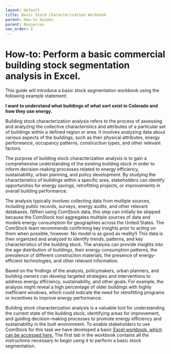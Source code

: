 ```yaml
---
layout: default
title: Basic Stock Characterization Workbook
parent: How-to Guides
parent: Resources
nav_order: 2
---
```


# How-to: Perform a basic commercial building stock segmentation analysis in Excel.

This guide will introduce a basic stock segmentation workbook using the following example statement:

**I want to understand what buildings of what sort exist in Colorado and how they use energy.**

Building stock characterization analysis refers to the process of assessing and analyzing the collective characteristics and attributes of a particular set of buildings within a defined region or area. It involves analyzing data about various aspects of the buildings, such as their physical attributes, energy performance, occupancy patterns, construction types, and other relevant factors. 

The purpose of building stock characterization analysis is to gain a comprehensive understanding of the existing building stock in order to inform decision-making processes related to energy efficiency, sustainability, urban planning, and policy development. By studying the characteristics of buildings within a specific area, stakeholders can identify opportunities for energy savings, retrofitting projects, or improvements in overall building performance. 

The analysis typically involves collecting data from multiple sources, including public records, surveys, energy audits, and other relevant databases. (When using ComStock data, this step can initially be skipped because the ComStock tool aggregates multiple sources of data and models energy consumption for geographies across the United States. The ComStock team recommends confirming key insights prior to acting on them when possible, however. No model is as good as reality!) This data is then organized and analyzed to identify trends, patterns, and key characteristics of the building stock. The analysis can provide insights into the age distribution of buildings, their energy consumption patterns, the prevalence of different construction materials, the presence of energy-efficient technologies, and other relevant information. 

Based on the findings of the analysis, policymakers, urban planners, and building owners can develop targeted strategies and interventions to address energy efficiency, sustainability, and other goals. For example, the analysis might reveal a high percentage of older buildings with highly inefficient windows, which could indicate the need for retrofitting programs or incentives to improve energy performance. 

Building stock characterization analysis is a valuable tool for understanding the current state of the building stock, identifying areas for improvement, and guiding decision-making processes to promote energy efficiency and sustainability in the built environment. To enable stakeholders to use ComStock for this task we have developed a basic [Excel workbook, which can be accessed here.](https://oedi-data-lake.s3.amazonaws.com/nrel-pds-building-stock/end-use-load-profiles-for-us-building-stock/2023/comstock_amy2018_release_1/Basic%20Building%20Stock%20Characteristic%20Analysis%20Template%201.0.xlsx) The first tab in the workbook contains all the instructions necessary to begin using it to perform a basic stock segmentation.
